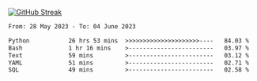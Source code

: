 [![GitHub Streak](https://streak-stats.demolab.com?user=renren-017&theme=sea&hide_border=true&background=DD272700)](https://git.io/streak-stats)

<!--START_SECTION:waka-->

```txt
From: 28 May 2023 - To: 04 June 2023

Python           26 hrs 53 mins  >>>>>>>>>>>>>>>>>>>>>----   84.03 %
Bash             1 hr 16 mins    >------------------------   03.97 %
Text             59 mins         >------------------------   03.12 %
YAML             51 mins         >------------------------   02.71 %
SQL              49 mins         >------------------------   02.58 %
```

<!--END_SECTION:waka-->
